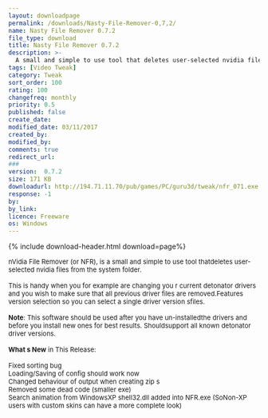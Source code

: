 ```yaml
---
layout: downloadpage
permalink: /downloads/Nasty-File-Remover-0,7,2/
name: Nasty File Remover 0.7.2
file_type: download
title: Nasty File Remover 0.7.2
description: >-
  A small and simple to use tool that deletes user-selected nvidia files from the system folder
tags: [Video Tweak]
category: Tweak
sort_order: 100
rating: 100
changefreq: monthly
priority: 0.5
published: false
create_date: 
modified_date: 03/11/2017
created_by: 
modified_by: 
comments: true
redirect_url: 
### 
version:  0.7.2
size: 171 KB
downloadurl: http://194.71.11.70/pub/games/PC/guru3d/tweak/nfr_071.exe
response: -1
by: 
by_link: 
licence: Freeware
os: Windows
---
```


{% include download-header.html download=page%}

<p style="fix-download-text !important">
<p><font size="2"><p>nVidia File Remover (or NFR), is a small and simple to use tool thatdeletes user-selected nvidia files from the system folder. <br />
<br />
This is handy when you for example are changing you r current detonator drivers and you wish to make sure that all previous driver files are removed.Features version selection so you can select a single driver version sfiles. <br />
<br />
<strong>Note</strong>: This software should be used after you have un-installedthe drivers and before you install new ones for best results. Shouldsupport all known detonator driver versions.<br />
<br />
<strong>What s New</strong> in This Release:<br />
<br />
Fixed sorting bug<br />
Loading/Saving of config should work now<br />
Changed behaviour of output when creating zip s<br />
Removed some dead code (smaller exe)<br />
Search animation from WindowsXP shell32.dll added into NFR.exe (SoNon-XP users with custom skins can have a more complete look)</p></p></p>
